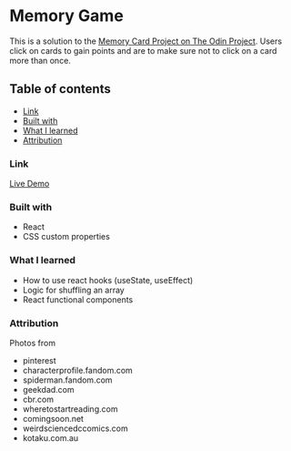 # Memory Game

This is a solution to the [Memory Card Project on The Odin Project](https://www.theodinproject.com/lessons/node-path-javascript-memory-card).
Users click on cards to gain points and are to make sure not to click on a card more than once.

## Table of contents

- [Link](#link)
- [Built with](#built-with)
- [What I learned](#what-i-learned)
- [Attribution](#attribution)

### Link

[Live Demo](https://www.mwiafeansong.github.io/memory-card)

### Built with

- React
- CSS custom properties

### What I learned

- How to use react hooks (useState, useEffect)
- Logic for shuffling an array
- React functional components

### Attribution

Photos from

- pinterest
- characterprofile.fandom.com
- spiderman.fandom.com
- geekdad.com
- cbr.com
- wheretostartreading.com
- comingsoon.net
- weirdsciencedccomics.com
- kotaku.com.au
